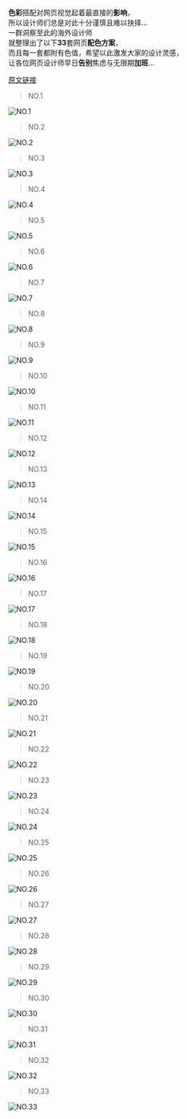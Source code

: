 **色彩**搭配对网页视觉起着最直接的**影响**，  
所以设计师们总是对此十分谨慎且难以抉择...  
一群洞察至此的海外设计师  
就整理出了以下**33**套网页**配色方案**，  
而且每一套都附有色值，希望以此激发大家的设计灵感，  
让各位网页设计师早日**告别**焦虑与无限期**加班**...

[原文链接](http://www.toutiao.com/a6409764027849769217/?tt_from=weixin&utm_campaign=client_share&app=news_article&utm_source=weixin&iid=8936260433&utm_medium=toutiao_ios&wxshare_count=1)

> NO.1

![](https://camo.githubusercontent.com/3d6186e52afd5a3c7f796d940e1dd8caa26c62a2/687474703a2f2f70312e7073746174702e636f6d2f6c617267652f3162383630303030653334313963643062393131 "NO.1")

> NO.2

![](https://camo.githubusercontent.com/94f10c1d8723ffde3f8bb90cebf134e6e8c2cb2e/687474703a2f2f70312e7073746174702e636f6d2f6c617267652f3163356230303033383265303036366235303435 "NO.2")

> NO.3

![](https://camo.githubusercontent.com/31198adeaf9ba5b2a7f1be7baf83870b99f21d30/687474703a2f2f70312e7073746174702e636f6d2f6c617267652f3163356230303033383264666262386435613362 "NO.3")

> NO.4

![](https://camo.githubusercontent.com/5403fb34fcd9e06f54c7074da2ff3f309e522596/687474703a2f2f70332e7073746174702e636f6d2f6c617267652f3162383630303030653334336131353661636131 "NO.4")

> NO.5

![](https://camo.githubusercontent.com/8ad535b8c0f7d9d4810e64ef84db77081c966669/687474703a2f2f70312e7073746174702e636f6d2f6c617267652f3163356430303030653366336462333630326666 "NO.5")

> NO.6

![](https://camo.githubusercontent.com/8d462252e5aaba4e87c60851663002f85b7d2646/687474703a2f2f70312e7073746174702e636f6d2f6c617267652f3162383630303030653334393435643936346637 "NO.6")

> NO.7

![](https://camo.githubusercontent.com/49f41d8ce389aca37f8411e5ad29f86133567b3d/687474703a2f2f70332e7073746174702e636f6d2f6c617267652f3163356230303033383265326335643331396235 "NO.7")

> NO.8

![](https://camo.githubusercontent.com/21743540651295a03317566fc65beb77868eeb19/687474703a2f2f70332e7073746174702e636f6d2f6c617267652f3163356630303031303665303939663531363333 "NO.8")

> NO.9

![](https://camo.githubusercontent.com/b82cd93df0e0374c2759a2a3c8f57c5ca35ac302/687474703a2f2f70332e7073746174702e636f6d2f6c617267652f3163356630303031303665326330393937633232 "NO.9")

> NO.10

![](https://camo.githubusercontent.com/4d8f8a20003f1777a55f1fa4fe8c2bb7005cfeb8/687474703a2f2f70332e7073746174702e636f6d2f6c617267652f3163356230303033383265353030396135646463 "NO.10")

> NO.11

![](https://camo.githubusercontent.com/d69a223d81c98e0911469e3deef4948fccd27dbc/687474703a2f2f70332e7073746174702e636f6d2f6c617267652f3162383630303030653334366165383865383162 "NO.11")

> NO.12

![](https://camo.githubusercontent.com/8b459953e6d123438215c96755bf1f6b2956af49/687474703a2f2f70312e7073746174702e636f6d2f6c617267652f3162383630303030653334346263303437666561 "NO.12")

> NO.13

![](https://camo.githubusercontent.com/2c02bb23ed6b8bed1615eb6c9ee8c0f11b80df4c/687474703a2f2f70322e7073746174702e636f6d2f6c617267652f3163356630303031303734303065343762656562 "NO.13")

> NO.14

![](https://camo.githubusercontent.com/7bb5b5e5130274d2c5d19ca9087fb0578bf0d6fa/687474703a2f2f70392e7073746174702e636f6d2f6c617267652f3163356630303031303665383238323834653334 "NO.14")

> NO.15

![](https://camo.githubusercontent.com/75656bf6f9ecbb2a05221ff99c23ac035850bbe7/687474703a2f2f70332e7073746174702e636f6d2f6c617267652f3163363030303030656163646562663163393538 "NO.15")

> NO.16

![](https://camo.githubusercontent.com/177a6d1a99eff4e99a70d5675505b9e6657f871b/687474703a2f2f70332e7073746174702e636f6d2f6c617267652f3163356230303033383265393332363966666138 "NO.16")

> NO.17

![](https://camo.githubusercontent.com/56fe766104b40f3cc48b85f2f88976e750168095/687474703a2f2f70312e7073746174702e636f6d2f6c617267652f3163356430303030653366666138653965353465 "NO.17")

> NO.18

![](https://camo.githubusercontent.com/56c07640bd7019fa964512dd11e0c464e3a0a2c9/687474703a2f2f70332e7073746174702e636f6d2f6c617267652f3163356630303031303665346239323064636365 "NO.18")

> NO.19

![](https://camo.githubusercontent.com/7e564a87faefd5c7545c83215e707b7d27b3433f/687474703a2f2f70392e7073746174702e636f6d2f6c617267652f3163363030303030656163353662356538366263 "NO.19")

> NO.20

![](https://camo.githubusercontent.com/2f5222d3a6dca4c7ed5cfc15efe6e16b84c20ed2/687474703a2f2f70312e7073746174702e636f6d2f6c617267652f3163356430303030653366353862643762663237 "NO.20")

> NO.21

![](https://camo.githubusercontent.com/16b1f74d7cf14a2c0e3684966d9654beaade26c3/687474703a2f2f70332e7073746174702e636f6d2f6c617267652f3163363030303030656163393634613562616331 "NO.21")

> NO.22

![](https://camo.githubusercontent.com/67e2952a106d8d27217d582b1b639a60851c77d1/687474703a2f2f70392e7073746174702e636f6d2f6c617267652f3163356330303032323230353338666633663433 "NO.22")

> NO.23

![](https://camo.githubusercontent.com/cc2e9240e538c3c83cbe7f1ab6f7ace77d5dc836/687474703a2f2f70392e7073746174702e636f6d2f6c617267652f3163356430303030653366636465656539613462 "NO.23")

> NO.24

![](https://camo.githubusercontent.com/81a41aa65b4ed468279033fcc8e98e7a0fb89a1c/687474703a2f2f70312e7073746174702e636f6d2f6c617267652f3163356230303033383265343464323165356239 "NO.24")

> NO.25

![](https://camo.githubusercontent.com/8fdea2e657a8d4f71ec42c94c3796b6034612a74/687474703a2f2f70312e7073746174702e636f6d2f6c617267652f3163356630303031303665356166303366306135 "NO.25")

> NO.26

![](https://camo.githubusercontent.com/d92168ba6533536c71bc0b33a95868ab3df0e5e2/687474703a2f2f70332e7073746174702e636f6d2f6c617267652f3163356330303032323230386134613463613234 "NO.26")

> NO.27

![](https://camo.githubusercontent.com/8b5ae5dadcf9f99759d483239102122405aa5074/687474703a2f2f70332e7073746174702e636f6d2f6c617267652f3162383630303030653334383462336564356265 "NO.27")

> NO.28

![](https://camo.githubusercontent.com/ebbb77e9bd90648e1c0e4712f12c8b1523521648/687474703a2f2f70322e7073746174702e636f6d2f6c617267652f3162383630303030653334633536376564366263 "NO.28")

> NO.29

![](https://camo.githubusercontent.com/14bce663bdd50f7140d3b29cab8a352b507e6047/687474703a2f2f70332e7073746174702e636f6d2f6c617267652f3163356630303031303665613336643264653437 "NO.29")

> NO.30

![](https://camo.githubusercontent.com/769356d8fa8bae710f8b081e69c422ef640e98a8/687474703a2f2f70332e7073746174702e636f6d2f6c617267652f3162383630303030653334616533363137646434 "NO.30")

> NO.31

![](https://camo.githubusercontent.com/b467b05a39e0a851236b677549ab1768ed53d5c1/687474703a2f2f70312e7073746174702e636f6d2f6c617267652f3162383330303033383232633066653035393137 "NO.31")

> NO.32

![](https://camo.githubusercontent.com/064364acb9197bbf8e840e83ed04ae87884cb588/687474703a2f2f70322e7073746174702e636f6d2f6c617267652f3163356230303033383265386131353630613838 "NO.32")

> NO.33

![](https://camo.githubusercontent.com/ab602cf30ce8e44ad49f5a045f5c3b47baff9e1b/687474703a2f2f70332e7073746174702e636f6d2f6c617267652f3163363030303030656163623438306464303061 "NO.33")

